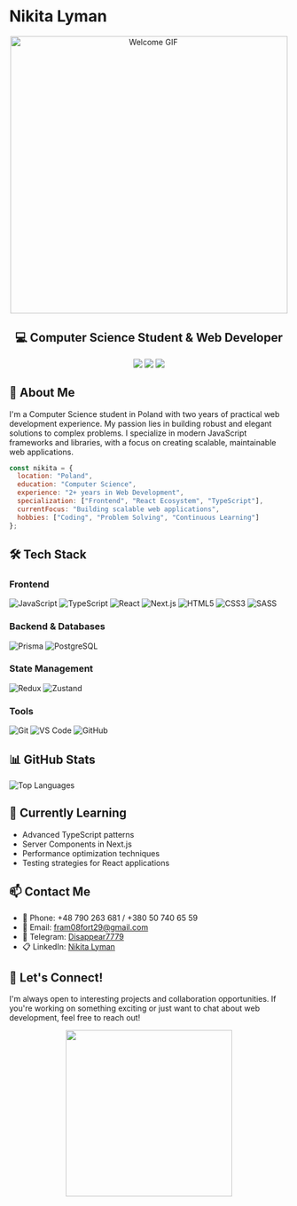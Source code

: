 # Nikita Lyman

<div align="center">
  <img src="https://user-images.githubusercontent.com/74038190/225813708-98b745f2-7d22-48cf-9150-083f1b00d6c9.gif" alt="Welcome GIF" width="500px">
  
  ## 💻 Computer Science Student & Web Developer

  <a href="https://t.me/disappear7779"><img src="https://img.shields.io/badge/Telegram-2CA5E0?style=for-the-badge&logo=telegram&logoColor=white"></a>
  <a href="https://www.linkedin.com/in/nikita-lyman-325844332/"><img src="https://img.shields.io/badge/LinkedIn-0077B5?style=for-the-badge&logo=linkedin&logoColor=white"></a>
  <a href="mailto:fram08fort29@gmail.com"><img src="https://img.shields.io/badge/Gmail-D14836?style=for-the-badge&logo=gmail&logoColor=white"></a>
</div>

## 🧐 About Me

I'm a Computer Science student in Poland with two years of practical web development experience. My passion lies in building robust and elegant solutions to complex problems. I specialize in modern JavaScript frameworks and libraries, with a focus on creating scalable, maintainable web applications.

```javascript
const nikita = {
  location: "Poland",
  education: "Computer Science",
  experience: "2+ years in Web Development",
  specialization: ["Frontend", "React Ecosystem", "TypeScript"],
  currentFocus: "Building scalable web applications",
  hobbies: ["Coding", "Problem Solving", "Continuous Learning"]
};
```

## 🛠️ Tech Stack


  
### Frontend
  
![JavaScript](https://img.shields.io/badge/JavaScript-F7DF1E?style=for-the-badge&logo=javascript&logoColor=black)
![TypeScript](https://img.shields.io/badge/TypeScript-3178C6?style=for-the-badge&logo=typescript&logoColor=white)
![React](https://img.shields.io/badge/React-61DAFB?style=for-the-badge&logo=react&logoColor=black)
![Next.js](https://img.shields.io/badge/Next.js-000000?style=for-the-badge&logo=next.js&logoColor=white)
![HTML5](https://img.shields.io/badge/HTML5-E34F26?style=for-the-badge&logo=html5&logoColor=white)
![CSS3](https://img.shields.io/badge/CSS3-1572B6?style=for-the-badge&logo=css3&logoColor=white)
![SASS](https://img.shields.io/badge/SASS-CC6699?style=for-the-badge&logo=sass&logoColor=white)

### Backend & Databases
  
![Prisma](https://img.shields.io/badge/Prisma-2D3748?style=for-the-badge&logo=prisma&logoColor=white)
![PostgreSQL](https://img.shields.io/badge/PostgreSQL-316192?style=for-the-badge&logo=postgresql&logoColor=white)

### State Management
  
![Redux](https://img.shields.io/badge/Redux-764ABC?style=for-the-badge&logo=redux&logoColor=white)
![Zustand](https://img.shields.io/badge/Zustand-000000?style=for-the-badge&logo=zustand&logoColor=white)

### Tools
  
![Git](https://img.shields.io/badge/Git-F05032?style=for-the-badge&logo=git&logoColor=white)
![VS Code](https://img.shields.io/badge/VS_Code-007ACC?style=for-the-badge&logo=visual-studio-code&logoColor=white)
![GitHub](https://img.shields.io/badge/GitHub-181717?style=for-the-badge&logo=github&logoColor=white)



## 📊 GitHub Stats

<div>
  <img src="https://github-readme-stats.vercel.app/api/top-langs/?username=Nikitaliman&layout=compact&theme=tokyonight" alt="Top Languages">
</div>

## 🌱 Currently Learning

- Advanced TypeScript patterns
- Server Components in Next.js
- Performance optimization techniques
- Testing strategies for React applications

## 📫 Contact Me

- 📱 Phone: +48 790 263 681 / +380 50 740 65 59
- 📧 Email: fram08fort29@gmail.com
- 💬 Telegram: [Disappear7779](https://t.me/disappear7779)
- 📋 LinkedIn: [Nikita Lyman](https://www.linkedin.com/in/nikita-lyman-325844332/)

## 🤝 Let's Connect!

I'm always open to interesting projects and collaboration opportunities. If you're working on something exciting or just want to chat about web development, feel free to reach out!

<div align="center">
  <img src="https://media1.giphy.com/media/v1.Y2lkPTc5MGI3NjExZDdoZGJlbmdlcXp5YXViNWtyMzRmaHo5OG9odTc5YXRnYXNpeGJyZyZlcD12MV9pbnRlcm5hbF9naWZfYnlfaWQmY3Q9Zw/ZOGCyj0NW28gg/giphy.gif" width="300px">
</div>

